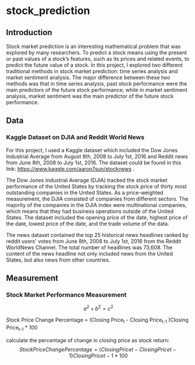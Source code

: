 # stock_prediction

## Introduction
  Stock market prediction is an interesting mathematical problem that was explored by many researchers. To predict a stock means using the present or past values of a stock’s features, such as its prices and related events, to predict the future value of a stock. 
  In this project, I explored two different traditional methods in stock market prediction: time series analysis and market sentiment analysis. The major difference between these two methods was that in time series analysis, past stock performance were the main predictors of the future stock performance; while in market sentiment analysis, market sentiment was the main predictor of the future stock performance. 

## Data
 
### Kaggle Dataset on DJIA and Reddit World News
  For this project, I used a Kaggle dataset which included the Dow Jones Industrial Average from August 8th, 2008 to July 1st, 2016 and Reddit news from June 8th,  2008 to July 1st, 2016. The dataset could be found in this link: https://www.kaggle.com/aaron7sun/stocknews . 

  The Dow Jones Industrial Average (DJIA) tracked the stock market performance of the United States by tracking the stock price of thirty most outstanding companies in the United States. As a price-weighted measurement, the DJIA consisted of companies from different sectors. The majority of the companies in the DJIA index were multinational companies, which means that they had business operations outside of the United States. The dataset included the opening price of the date, highest price of the date, lowest price of the date, and the trade volume of the data. 

  The news dataset contained the top 25 historical news headlines ranked by reddit users' votes from June 8th,  2008 to July 1st, 2016 from the Reddit WorldNews Channel. The total number of headlines was 73,608. The content of the news headline not only included news from the United States, but also news from other countries. 
  
## Measurement
 
### Stock Market Performance Measurement

```math
a^2+b^2=c^2
```
Stock Price Change Percentage = (Closing Price<sub>t</sub> - Closing Price<sub>t-1</sub> )Closing Price<sub>t-1</sub> * 100


calculate the percentage of change in closing price as stock return:
$$Stock Price Change Percentage = (Closing Pricet - Closing Pricet-1)Closing Pricet-1*100$$

